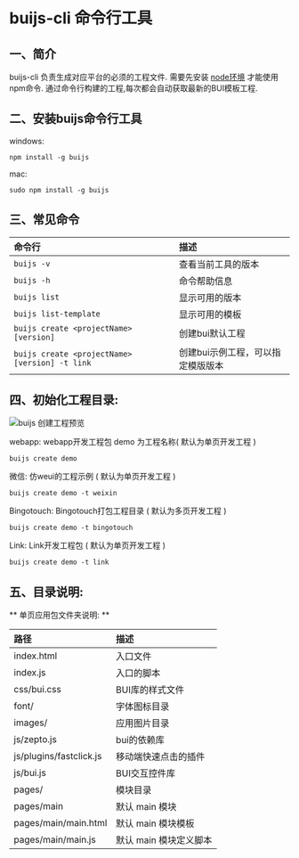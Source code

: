 # buijs-cli 命令行工具

## 一、简介
buijs-cli 负责生成对应平台的必须的工程文件. 需要先安装 [node环境](https://nodejs.org/zh-cn/) 才能使用npm命令. 
通过命令行构建的工程,每次都会自动获取最新的BUI模板工程.

## 二、安装buijs命令行工具

windows: 
```
npm install -g buijs
```

mac: 
```
sudo npm install -g buijs
```

## 三、常见命令

| **命令行**   | **描述**           |
|:------------- |:-------------------|
| `buijs -v`       |查看当前工具的版本    |
| `buijs -h`       |命令帮助信息    |
| `buijs list`       |显示可用的版本    |
| `buijs list-template`       |显示可用的模板    |
| `buijs create <projectName> [version]`       |创建bui默认工程    |
| `buijs create <projectName> [version] -t link`       |创建bui示例工程，可以指定模版版本    |


## 四、初始化工程目录:

![buijs 创建工程预览](http://eid.bingosoft.net:82/bui/docs/images/router/buijs-create-demo_low.gif)

webapp: webapp开发工程包 demo 为工程名称( 默认为单页开发工程 )
```
buijs create demo
```

微信: 仿weui的工程示例 ( 默认为单页开发工程 )
```
buijs create demo -t weixin
```
Bingotouch: Bingotouch打包工程目录 ( 默认为多页开发工程 )
```
buijs create demo -t bingotouch
```

Link: Link开发工程包 ( 默认为单页开发工程 )
```
buijs create demo -t link

```

## 五、目录说明: 

** 单页应用包文件夹说明: **

| **路径**   | **描述**           |
|:------------- |:-------------------|
| index.html     |入口文件    |
| index.js       |入口的脚本    |
| css/bui.css  |BUI库的样式文件    |
| font/         |字体图标目录    |
| images/       |应用图片目录    |
| js/zepto.js  | bui的依赖库  |
| js/plugins/fastclick.js  |  移动端快速点击的插件   |
| js/bui.js       |  BUI交互控件库   |
| pages/      | 模块目录    |
| pages/main       | 默认 main 模块    |
| pages/main/main.html      | 默认 main 模块模板    |
| pages/main/main.js      | 默认 main 模块定义脚本    |

